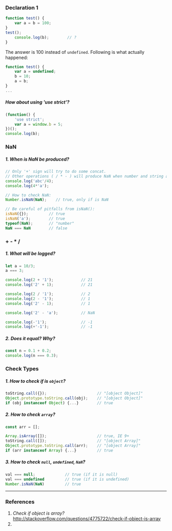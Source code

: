 ### Declaration 1
```js
function test() {
    var a = b = 100;
}
test();
    console.log(b);        // ?
}
```
The answer is 100 instead of `undefined`. Following is what actually happened:
```js
function test() {
    var a = undefined;
    b = 10;
    a = b;
}
...
```
##### How about using 'use strict'?
```js
(function() {
    'use strict';
    var a = window.b = 5;
})();
console.log(b);
```


### NaN
##### 1. When is NaN be produced?
```js
// Only '+' sign will try to do some concat.
// Other operations ( / * - ) will produce NaN when number and string are mixed.
console.log('abc'/4);
console.log(4*'a');

// How to check NaN:
Number.isNaN(NaN);    // true, only if is NaN

// Be careful of pitfalls from isNaN():
isNaN({});         // true
isNaN('a');        // true
typeof(NaN);       // "number"
NaN === NaN        // false
```

### + - * /
##### 1. What will be logged?
```js
let a = 10/3;
a === 3;

console.log(2 + '1');            // 21  
console.log('2' + 1);            // 21

console.log(2 / '1');            // 2
console.log(2 - '1');            // 1
console.log('2' - 1);            // 1

console.log('2' - 'a');          // NaN

console.log(-'1');               // -1
console.log(+'-1');              // -1
```
##### 2. Does it equal? Why?
```js
const n = 0.1 + 0.2;
console.log(n === 0.3);
```

### Check Types

##### 1. How to check if is `object`?
```js
toString.call({});                      // "[object Object]"
Object.prototype.toString.call(obj);    // "[object Object]"
if (obj instanceof Object) {...}        // true
```
##### 2. How to check `array`?
```js
const arr = [];

Array.isArray([]);                      // true, IE 9+
toString.call([]);                      // "[object Array]"
Object.prototype.toString.call(arr);    // "[object Array]"
if (arr instanceof Array) {...}         // true
```
##### 3. How to check `null`, `undefined`, `NaN`?
```js
val === null;             // true (if it is null)
val === undefined         // true (if it is undefined)
Number.isNaN(NaN)         // true
```

---
### References
 1. _Check if object is array?_ http://stackoverflow.com/questions/4775722/check-if-object-is-array
 2. 
